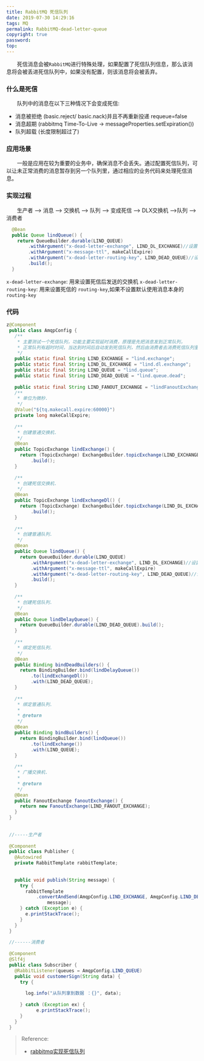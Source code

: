 ```yaml
---
title: RabbitMQ 死信队列
date: 2019-07-30 14:29:16
tags: MQ
permalink: RabbitMQ-dead-letter-queue
copyright: true
password:
top:
---
```

　　死信消息会被`RabbitMQ`进行特殊处理，如果配置了死信队列信息，那么该消息将会被丢进死信队列中，如果没有配置，则该消息将会被丢弃。
<!-- more -->

### 什么是死信
　　队列中的消息在以下三种情况下会变成死信:
- 消息被拒绝 (basic.reject/ basic.nack)并且不再重新投递 requeue=false
- 消息超期 (rabbitmq  Time-To-Live -> messageProperties.setExpiration())
- 队列超载 (长度限制超过了)

### 应用场景
　　一般是应用在较为重要的业务中，确保消息不会丢失。通过配置死信队列，可以让未正常消费的消息暂存到另一个队列里，通过相应的业务代码来处理死信消息。

### 实现过程
　　生产者 --> 消息 --> 交换机 --> 队列 --> 变成死信 --> DLX交换机 -->队列 --> 消费者
```java
  @Bean
  public Queue lindQueue() {
    return QueueBuilder.durable(LIND_QUEUE)
        .withArgument("x-dead-letter-exchange", LIND_DL_EXCHANGE)//设置死信交换机
        .withArgument("x-message-ttl", makeCallExpire)
        .withArgument("x-dead-letter-routing-key", LIND_DEAD_QUEUE)//设置死信routingKey
        .build();
  }
```
`x-dead-letter-exchange`: 用来设置死信后发送的交换机
`x-dead-letter-routing-key`: 用来设置死信的 `routing-key`,如果不设置默认使用消息本身的`routing-key`
  
### 代码  
```java
z@Component
 public class AmqpConfig {
   /**
    * 主要测试一个死信队列，功能主要实现延时消费，原理是先把消息发到正常队列，
    * 正常队列有超时时间，当达到时间后自动发到死信队列，然后由消费者去消费死信队列里的消息.
    */
   public static final String LIND_EXCHANGE = "lind.exchange";
   public static final String LIND_DL_EXCHANGE = "lind.dl.exchange";
   public static final String LIND_QUEUE = "lind.queue";
   public static final String LIND_DEAD_QUEUE = "lind.queue.dead";
 
   public static final String LIND_FANOUT_EXCHANGE = "lindFanoutExchange";
   /**
    * 单位为微秒.
    */
   @Value("${tq.makecall.expire:60000}")
   private long makeCallExpire;
 
   /**
    * 创建普通交换机.
    */
   @Bean
   public TopicExchange lindExchange() {
     return (TopicExchange) ExchangeBuilder.topicExchange(LIND_EXCHANGE).durable(true)
         .build();
   }
 
   /**
    * 创建死信交换机.
    */
   @Bean
   public TopicExchange lindExchangeDl() {
     return (TopicExchange) ExchangeBuilder.topicExchange(LIND_DL_EXCHANGE).durable(true)
         .build();
   }
 
   /**
    * 创建普通队列.
    */
   @Bean
   public Queue lindQueue() {
     return QueueBuilder.durable(LIND_QUEUE)
         .withArgument("x-dead-letter-exchange", LIND_DL_EXCHANGE)//设置死信交换机
         .withArgument("x-message-ttl", makeCallExpire)
         .withArgument("x-dead-letter-routing-key", LIND_DEAD_QUEUE)//设置死信routingKey
         .build();
   }
 
   /**
    * 创建死信队列.
    */
   @Bean
   public Queue lindDelayQueue() {
     return QueueBuilder.durable(LIND_DEAD_QUEUE).build();
   }
 
   /**
    * 绑定死信队列.
    */
   @Bean
   public Binding bindDeadBuilders() {
     return BindingBuilder.bind(lindDelayQueue())
         .to(lindExchangeDl())
         .with(LIND_DEAD_QUEUE);
   }
 
   /**
    * 绑定普通队列.
    *
    * @return
    */
   @Bean
   public Binding bindBuilders() {
     return BindingBuilder.bind(lindQueue())
         .to(lindExchange())
         .with(LIND_QUEUE);
   }
 
   /**
    * 广播交换机.
    *
    * @return
    */
   @Bean
   public FanoutExchange fanoutExchange() {
     return new FanoutExchange(LIND_FANOUT_EXCHANGE);
   }
 }
 
 
 //-----生产者
 
 @Component
 public class Publisher {
   @Autowired
   private RabbitTemplate rabbitTemplate;
 
 
   public void publish(String message) {
     try {
       rabbitTemplate
           .convertAndSend(AmqpConfig.LIND_EXCHANGE, AmqpConfig.LIND_DELAY_QUEUE,
               message);
     } catch (Exception e) {
       e.printStackTrace();
     }
   }
 }
 
 //------消费者
 
 @Component
 @Slf4j
 public class Subscriber {
   @RabbitListener(queues = AmqpConfig.LIND_QUEUE)
   public void customerSign(String data) {
     try {
 
       log.info("从队列拿到数据 ：{}", data);
 
     } catch (Exception ex) {
           e.printStackTrace();
     }
   }
 }

```

> Reference: 
> - [rabbitmq实现死信队列](https://www.cnblogs.com/lori/archive/2018/11/19/9984760.html)
